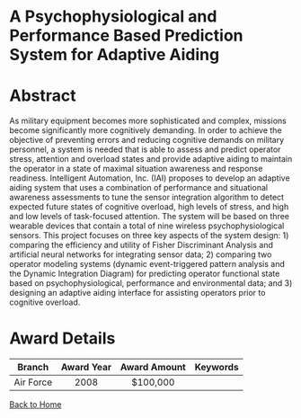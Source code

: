 
A Psychophysiological and Performance Based Prediction System for Adaptive Aiding
=================================================================================

# Abstract


As military equipment becomes more sophisticated and complex, missions become significantly more cognitively demanding.  In order to achieve the objective of preventing errors and reducing cognitive demands on military personnel, a system is needed that is able to assess and predict operator stress, attention and overload states and provide adaptive aiding to maintain the operator in a state of maximal situation awareness and response readiness.  Intelligent Automation, Inc. (IAI) proposes to develop an adaptive aiding system that uses a combination of performance and situational awareness assessments to tune the sensor integration algorithm to detect expected future states of cognitive overload, high levels of stress, and high and low levels of task-focused attention.  The system will be based on three wearable devices that contain a total of nine wireless psychophysiological sensors.  This project focuses on three key aspects of the system design: 1) comparing the efficiency and utility of Fisher Discriminant Analysis and artificial neural networks for integrating sensor data; 2) comparing two operator modeling systems (dynamic event-triggered pattern analysis and the Dynamic Integration Diagram) for predicting operator functional state based on psychophysiological, performance and environmental data; and 3) designing an adaptive aiding interface for assisting operators prior to cognitive overload.  

# Award Details

|Branch|Award Year|Award Amount|Keywords|
| :---: | :---: | :---: | :---: |
|Air Force|2008|$100,000||
  
  


[Back to Home](https://github.com/chrischow/dod_sbir_awards)